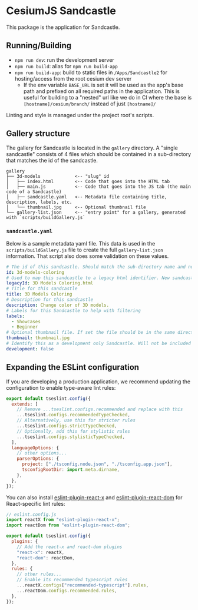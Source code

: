 # CesiumJS Sandcastle

This package is the application for Sandcastle.

## Running/Building

- `npm run dev`: run the development server
- `npm run build`: alias for `npm run build-app`
- `npm run build-app`: build to static files in `/Apps/Sandcastle2` for hosting/access from the root cesium dev server
  - If the env variable `BASE_URL` is set it will be used as the app's base path and prefixed on all required paths in the application. This is useful for building to a "nested" url like we do in CI where the base is `[hostname]/cesium/branch/` instead of just `[hostname]/`

Linting and style is managed under the project root's scripts.

## Gallery structure

The gallery for Sandcastle is located in the `gallery` directory. A "single sandcastle" consists of 4 files which should be contained in a sub-directory that matches the id of the sandcastle.

```text
gallery
├── 3d-models             <-- "slug" id
│   ├── index.html        <-- Code that goes into the HTML tab
│   ├── main.js           <-- Code that goes into the JS tab (the main code of a Sandcastle)
│   ├── sandcastle.yaml   <-- Metadata file containing title, description, labels, etc.
│   └── thumbnail.jpg     <-- Optional thumbnail file
└── gallery-list.json     <-- "entry point" for a gallery, generated with `scripts/buildGallery.js`
```

### `sandcastle.yaml`

Below is a sample metadata yaml file. This data is used in the `scripts/buildGallery.js` file to create the full `gallery-list.json` information. That script also does some validation on these values.

```yaml
# The id of this sandcastle. Should match the sub-directory name and not contain spaces
id: 3d-models-coloring
# Used to map this sandcastle to a legacy html identifier. New sandcastles should NOT include this
legacyId: 3D Models Coloring.html
# Title for this sandcastle
title: 3D Models Coloring
# Description for this sandcastle
description: Change color of 3D models.
# Labels for this Sandcastle to help with filtering
labels:
  - Showcases
  - Beginner
# Optional thumbnail file. If set the file should be in the same directory
thumbnail: thumbnail.jpg
# Identify this as a development only Sandcastle. Will not be included in production builds if true
development: false
```

## Expanding the ESLint configuration

<!-- TODO: this section was auto-generated, should figure out if we want these suggestions then remove this -->

If you are developing a production application, we recommend updating the configuration to enable type-aware lint rules:

```js
export default tseslint.config({
  extends: [
    // Remove ...tseslint.configs.recommended and replace with this
    ...tseslint.configs.recommendedTypeChecked,
    // Alternatively, use this for stricter rules
    ...tseslint.configs.strictTypeChecked,
    // Optionally, add this for stylistic rules
    ...tseslint.configs.stylisticTypeChecked,
  ],
  languageOptions: {
    // other options...
    parserOptions: {
      project: ["./tsconfig.node.json", "./tsconfig.app.json"],
      tsconfigRootDir: import.meta.dirname,
    },
  },
});
```

You can also install [eslint-plugin-react-x](https://github.com/Rel1cx/eslint-react/tree/main/packages/plugins/eslint-plugin-react-x) and [eslint-plugin-react-dom](https://github.com/Rel1cx/eslint-react/tree/main/packages/plugins/eslint-plugin-react-dom) for React-specific lint rules:

```js
// eslint.config.js
import reactX from "eslint-plugin-react-x";
import reactDom from "eslint-plugin-react-dom";

export default tseslint.config({
  plugins: {
    // Add the react-x and react-dom plugins
    "react-x": reactX,
    "react-dom": reactDom,
  },
  rules: {
    // other rules...
    // Enable its recommended typescript rules
    ...reactX.configs["recommended-typescript"].rules,
    ...reactDom.configs.recommended.rules,
  },
});
```
